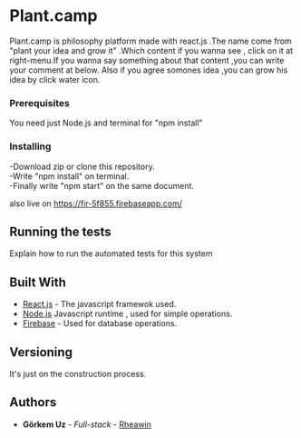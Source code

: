 # Plant.camp

Plant.camp is philosophy platform made with react.js .The name come from "plant your idea and grow it" .Which content if you wanna see , click on it at right-menu.If you wanna say something about that content ,you can write your comment at below. Also if you agree somones idea ,you can grow his idea by click water icon.

### Prerequisites

You need just Node.js and terminal for "npm install"


### Installing

-Download zip or clone this repository.<br>
-Write "npm install" on terminal.<br>
-Finally write "npm start" on the same document.

also live on https://fir-5f855.firebaseapp.com/


## Running the tests

Explain how to run the automated tests for this system

## Built With

* [React.js](https://github.com/facebook/react) - The javascript framewok used.<br>
* [Node.js](https://github.com/nodejs/node) Javascript runtime , used for simple operations.<br>
* [Firebase](https://firebase.google.com/docs/) - Used for database operations.

## Versioning

It's just on the construction process.

## Authors

* **Görkem Uz** - *Full-stack* - [Rheawin](https://github.com/Rheawin)
